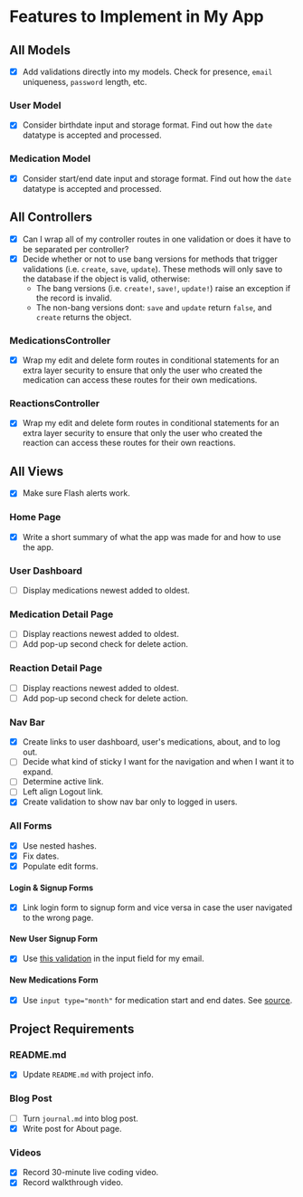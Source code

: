 # Features to Implement in My App

## All Models

- [x] Add validations directly into my models. Check for presence, `email` uniqueness, `password` length, etc.

### User Model

- [x] Consider birthdate input and storage format. Find out how the `date` datatype is accepted and processed.

### Medication Model

- [x] Consider start/end date input and storage format. Find out how the `date` datatype is accepted and processed.

## All Controllers

- [x] Can I wrap all of my controller routes in one validation or does it have to be separated per controller?
- [x] Decide whether or not to use bang versions for methods that trigger validations (i.e. `create`, `save`, `update`). These methods will only save to the database if the object is valid, otherwise:
  - The bang versions (i.e. `create!`, `save!`, `update!`) raise an exception if the record is invalid.
  - The non-bang versions dont: `save` and `update` return `false`, and `create` returns the object.

### MedicationsController

- [x] Wrap my edit and delete form routes in conditional statements for an extra layer security to ensure that only the user who created the medication can access these routes for their own medications.

### ReactionsController

- [x] Wrap my edit and delete form routes in conditional statements for an extra layer security to ensure that only the user who created the reaction can access these routes for their own reactions.

## All Views

- [x] Make sure Flash alerts work.

### Home Page

- [x] Write a short summary of what the app was made for and how to use the app.

### User Dashboard

- [ ] Display medications newest added to oldest.

### Medication Detail Page

- [ ] Display reactions newest added to oldest.
- [ ] Add pop-up second check for delete action.

### Reaction Detail Page

- [ ] Display reactions newest added to oldest.
- [ ] Add pop-up second check for delete action.

### Nav Bar

- [x] Create links to user dashboard, user's medications, about, and to log out.
- [ ] Decide what kind of sticky I want for the navigation and when I want it to expand.
- [ ] Determine active link.
- [ ] Left align Logout link.
- [x] Create validation to show nav bar only to logged in users.

### All Forms

- [x] Use nested hashes.
- [x] Fix dates.
- [x] Populate edit forms.

#### Login & Signup Forms

- [x] Link login form to signup form and vice versa in case the user navigated to the wrong page.

#### New User Signup Form

- [x] Use [this validation](http://html5pattern.com/Emails) in the input field for my email.

#### New Medications Form

- [x] Use `input type="month"` for medication start and end dates. See [source](https://www.w3schools.com/html/tryit.asp?filename=tryhtml_input_month).

## Project Requirements

### README.md

- [x] Update `README.md` with project info.

### Blog Post

- [ ] Turn `journal.md` into blog post.
- [x] Write post for About page.

### Videos

- [x] Record 30-minute live coding video.
- [x] Record walkthrough video.